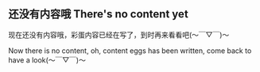 ## 还没有内容哦 There's no content yet
现在还没有内容哦，彩蛋内容已经在写了，到时再来看看吧(～￣▽￣)～

Now there is no content, oh, content eggs has been written, come back to have a look(～￣▽￣)～

<script type="text/javascript">
  $(function(){
    /**
     * 第一种方案
     * 
     */
    //获取随机数
    var  luckyNum = Math.round(Math.random()*18);
    //alert(luckyNum);
    if(luckyNum==0){
        window.location.href = "https://www.baidu.com";
    }else if(luckyNum==1){
        window.location.href = "https://so.com";
    }else if(luckyNum==2){
        window.location.href = "https://lijiajunljj.github.io";
    }else if(luckyNum==3){
        window.location.href = "https://likaijunlkj.github.io";
    }else if(luckyNum==4){
    	window.location.href = "https://lijiakaijun.github.io";
    }else if(luckyNum==5){
    	window.location.href = "https://fehey.com";
    }else if(luckyNum==6){
    	window.location.href = "https://blog.memz-group.page";
    }else if(luckyNum==7){
    	window.location.href = "https://edenjohnson.me";
    }else if(luckyNum==8){
    	window.location.href = "http://gwliang.com";
    }else if(luckyNum==9){
    	window.location,href = "https://imiku.me";
    }else if(luckyNum==10){
    	window.location.href = "https://moedog.org";
    }else if(luckyNum==11){
    	window.location.href = "https://www.yunyoujun.cn";
    }else if(luckyNum==12){
    	window.location.href = "https://qwq.best";
    }else if(luckyNum==13){
    	window.location.href = "https://www.himiku.com";
    }else if(luckyNum==14){
    	window.location.href = "https://www.kirimasharo.com";
    }else if(luckyNum==15){
    	window.location.href = "https://xfox.fun";
    }else if(luckyNum==16){
    	window.location.href = "https://miaooao.top";
    }else if(luckyNum==17){
    	console.log("lijiakaijun的生日是在8月21日~")；
    	alert("输出到console完毕，如需再来请手动刷新");
    }else if(luckyNum==18){
    	window.location.href = "https://diygod.me";
    }else if(luckyNum==19){
    	window.location.href = "https://www.moec.top";
    }else if(luckyNum==20){
    	window.location.href = "https://chitang233.github.io";
    }else if(luckyNum==21){
    	window.location.href = "https://krau.top";
    }else if(luckyNum==22){
    	window.location.href = "https://space.bilibili.com";
    }else if(luckyNum==23){
    	alert("人活着就是为了鹿乃啊[doge]");
    	window.location.href = "https://space.bilibili.com/316381099";
    }else if(luckyNum==24){
    	window.location.href = "https://space.bilibili.com/480198701";
    }else if(luckyNum==25){
    	window.location.href = "https://lijiajunljj.github.io/others";
    }else if(luckyNum==26){
    	window.location.href = "https://twitter.com";
    }else if(luckyNum==27){
    	window.location.href = "https://twitter.com/lijiakaijun";
    }else if(luckyNum==28){
    	window.location.href = "https://twitter.com/kano_2525";
    }else if(luckyNum==29){
    	window.location.href = "https://www.bilibili.com/video/BV1U441117TN";
    }else if(luckyNum==30){
    	window.location.href = "https://www.bilibili.com/video/BV1u7411H7b9";
    }else if(luckyNum==31){
    	window.location.href = "https://www.bilibili.com/video/BV1x7411H7yA";
    }else if(luckyNum==32){
    	window.location.href = "https://www.bilibili.com/video/BV187411T7UY"
    }else if(luckyNum==33){
    	window.location.href = "https://www.bilibili.com/video/BV1mz4y1Q7yF";
    }else if(luckyNum==34){
    	window.location.href = "https://space.bilibili.com/13337125";
    }else if(luckyNum==35){
    	window.location.href = "https://www.bilibili.com/video/BV1UE411y7Wy"
    }else if(luckyNum==36){
    	window.location.href = "https://space.bilibili.com/351442962";
    }else if(luckyNum==37){
    	window.location.href = "https://www.bilibili.com/medialist/play/ml927014401";
    }else if(luckyNum==38){
    	window.location.href = "https://www.bilibili.com/medialist/play/ml969225401";
    }else if(luckyNum==39){
    	window.location.href = "https://live.bilibili.com/15152878";
    }else if(luckyNum==40){
    	window.location.href = "https://t.bilibili.com/topic/name/%E6%8B%92%E7%BB%9D%E5%93%94%E5%93%A9%E5%93%94%E5%93%A9%E7%9B%B4%E6%92%AD%E5%8D%87%E7%BA%A7/feed";
    }else if(luckyNum==41){
    	window.location.href = "https://music.163.com/#/artist?id=17014";
    }else if(luckyNum==42){
    	alert("即将跳转到专辑页面，请留意专辑名是“缘分”的拼音");
    	window.location.href= "https://music.163.com/album?id=86229959";
    }else if(luckyNum==43){
    	alert("ボカロ曲「ルカルカナイトフィーバー」等で爆発的な人気を博しながらも、2015年に惜しまれつつも急逝した大人気ボカロPへの想いを込め、生前関係の深かった鹿乃が贈る追悼カヴァーアルバムをリリース。");
    	alert("“samfree（鹿乃最好的合作伙伴，作词，音乐制作人）于15年病发猝死去世，本专辑算是鹿乃再次为samfree送上祝福的一个专辑，samfree的去世是鹿乃身上一直以来的一个伤口，听着这个专辑，我的内心是五味杂陈的”\n——来自网易云音乐中该专辑的评论");
    	alert("简单点来说，这个专辑就是为了纪念samfree而作");
    	alert("好了不多说了，Enjoy这个专辑吧");
    	window.location.href = "https://music.163.com/album?id=81834709";
    }else if(luckyNum==44){
    	alert("BV1Y4411Z7RW的背景音乐：「メリーメリー álbum ver.」")
    	window.location.href = "https://music.163.com/song?id=28181959";
    }else if(luckyNum==45){
    	window.location.href = "https://zh.moegirl.org.cn/User:Lijiakiajun";
    }else if(luckyNum==46){
    	window.location.href = "https://zh.moegirl.org.cn/index.php?title=%E9%B9%BF%E4%B9%83&action=history"
    }else if(luckyNum==47){
    	window.location.href = "https://likaijunlkj.github.io/Colored-eggs/";
    }else if(luckyNum==48){
    	window.location.href = "https://likaijunlkj.github.io/base64/";
    }else if(luckyNum==49){
    	window.location.href = "https://bilibili.com";
    }else if(luckyNum==50){
    	alert("就先弄50个吧，后面的再抽时间弄");
    	alert("你可以选择继续刷新，亦或者关闭这个网页");
    	alert("lijiakaijun 2020.07.28");
    }
}
</script>
